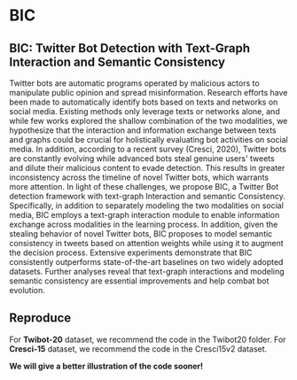 # BIC
## BIC: Twitter Bot Detection with Text-Graph Interaction and Semantic Consistency

Twitter bots are automatic programs operated by malicious actors to manipulate public 
opinion and spread misinformation. Research efforts have been made to automatically 
identify bots based on texts and networks on social media. Existing methods only leverage 
texts or networks alone, and while few works explored the shallow combination of the 
two modalities, we hypothesize that the interaction and information exchange between 
texts and graphs could be crucial for holistically evaluating bot activities on social
media. In addition, according to a recent survey (Cresci, 2020), Twitter bots are 
constantly evolving while advanced bots steal genuine users' tweets and dilute their
malicious content to evade detection. This results in greater inconsistency across the
timeline of novel Twitter bots, which warrants more attention. In light of these 
challenges, we propose BIC, a Twitter Bot detection framework with text-graph 
Interaction and semantic Consistency. Specifically, in addition to separately modeling 
the two modalities on social media, BIC employs a text-graph interaction module to
enable information exchange across modalities in the learning process. In addition, 
given the stealing behavior of novel Twitter bots, BIC proposes to model semantic 
consistency in tweets based on attention weights while using it to augment the decision
process. Extensive experiments demonstrate that BIC consistently outperforms 
state-of-the-art baselines on two widely adopted datasets. Further analyses reveal 
that text-graph interactions and modeling semantic consistency are essential 
improvements and help combat bot evolution.

## Reproduce
For **Twibot-20** dataset, we recommend the code in the Twibot20 folder. For **Cresci-15** dataset, 
we recommend the code in the Cresci15v2 dataset.

**We will give a better illustration of the code sooner!**
